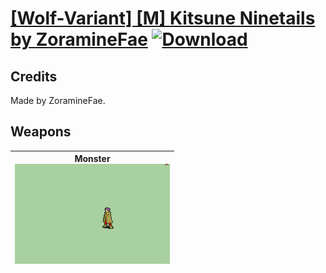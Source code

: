 # [\[Wolf-Variant\] \[M\] Kitsune Ninetails by ZoramineFae](./) [![Download](https://img.shields.io/badge/Download-Click%20Here!-red)](https://minhaskamal.github.io/DownGit/#/home?url=https://github.com/Klokinator/FE-Repo/tree/main/Battle%20Animations%2FMonsters%20-%20Basic%20Types%2F%5BWolf-Variant%5D%20%5BM%5D%20Kitsune%20Ninetails%20by%20ZoramineFae)
## Credits

Made by ZoramineFae.

## Weapons

| <b>Monster</b><br/><img alt="Monster animation" src="./8.%20Monster/Monster.gif"/> |
| :---: |
